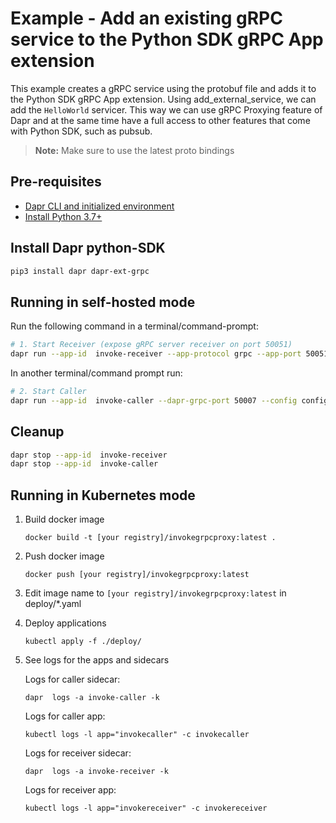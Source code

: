 # Example - Add an existing gRPC service to the Python SDK gRPC App extension

This example creates a gRPC service using the protobuf file and adds it to the Python SDK gRPC App extension. Using add_external_service, we can add the `HelloWorld` servicer. This way we can use gRPC Proxying feature of Dapr and at the same time have a full access to other features that come with Python SDK, such as pubsub.

> **Note:** Make sure to use the latest proto bindings

## Pre-requisites

- [Dapr CLI and initialized environment](https://docs.dapr.io/getting-started)
- [Install Python 3.7+](https://www.python.org/downloads/)

## Install Dapr python-SDK

<!-- Our CI/CD pipeline automatically installs the correct version, so we can skip this step in the automation -->

```bash
pip3 install dapr dapr-ext-grpc
```

## Running in self-hosted mode

Run the following command in a terminal/command-prompt:

<!-- STEP -->

```bash
# 1. Start Receiver (expose gRPC server receiver on port 50051)
dapr run --app-id  invoke-receiver --app-protocol grpc --app-port 50051 --config config.yaml -- python  invoke-receiver.py
```

<!-- END_STEP -->

In another terminal/command prompt run:



```bash
# 2. Start Caller
dapr run --app-id  invoke-caller --dapr-grpc-port 50007 --config config.yaml -- python  invoke-caller.py
```

<!-- END_STEP -->

## Cleanup

<!-- STEP -->

```bash
dapr stop --app-id  invoke-receiver
dapr stop --app-id  invoke-caller
```

<!-- END_STEP -->

## Running in Kubernetes mode

1. Build docker image

   ```
   docker build -t [your registry]/invokegrpcproxy:latest .
   ```

2. Push docker image

   ```
   docker push [your registry]/invokegrpcproxy:latest
   ```

3. Edit image name to `[your registry]/invokegrpcproxy:latest` in deploy/*.yaml

4. Deploy applications

   ```
   kubectl apply -f ./deploy/
   ```

5. See logs for the apps and sidecars

   Logs for caller sidecar:
   ```
   dapr  logs -a invoke-caller -k
   ```
   
   Logs for caller app:
   ```
   kubectl logs -l app="invokecaller" -c invokecaller
   ```
   
   Logs for receiver sidecar:
   ```
   dapr  logs -a invoke-receiver -k
   ```
   
   Logs for receiver app:
   ```
   kubectl logs -l app="invokereceiver" -c invokereceiver
   ```
